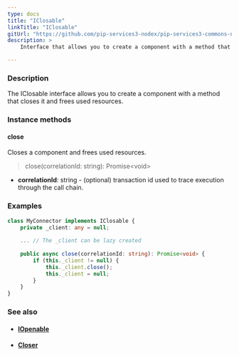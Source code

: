 ```yaml
---
type: docs
title: "IClosable"
linkTitle: "IClosable"
gitUrl: "https://github.com/pip-services3-nodex/pip-services3-commons-nodex"
description: >
    Interface that allows you to create a component with a method that closes it and frees used resources.

---
```


### Description

The IClosable interface allows you to create a component with a method that closes it and frees used resources.

### Instance methods

#### close
Closes a component and frees used resources.

> close(correlationId: string): Promise\<void\>

- **correlationId**: string - (optional) transaction id used to trace execution through the call chain.

### Examples
```typescript
class MyConnector implements IClosable {
    private _client: any = null;
    
    ... // The _client can be lazy created
    
    public async close(correlationId: string): Promise<void> {
        if (this._client != null) {
            this._client.close();
            this._client = null;
        }
    }
}

```

### See also
- #### [IOpenable](../iopenable)
- #### [Closer](../closer)
